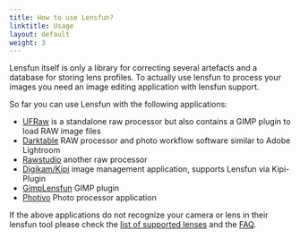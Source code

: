 ```yaml
---
title: How to use Lensfun?
linktitle: Usage
layout: default
weight: 3
---
```

Lensfun itself is only a library for correcting several artefacts and a database for storing lens profiles. To actually use lensfun to process your images you need an image editing application with lensfun support.

So far you can use Lensfun with the following applications:

* <a href="http://ufraw.sourceforge.net/">UFRaw</a> is a standalone raw processor but also contains a GIMP plugin to load RAW image files
* <a href="http://www.darktable.org/">Darktable</a> RAW processor and photo workflow software similar to Adobe Lightroom
* <a href="http://rawstudio.org/">Rawstudio</a> another raw processor
* <a href="http://digikam.org/">Digikam/Kipi</a> image management application, supports Lensfun via Kipi-Plugin
* <a href="http://seebk.github.io/GIMP-Lensfun/">GimpLensfun</a> GIMP plugin
* <a href="http://photivo.org/">Photivo</a> Photo processor application

If the above applications do not recognize your camera or lens in their lensfun tool please check the <a href="/lenslist/">list of supported lenses</a> and the <a href="/faq/">FAQ</a>.


